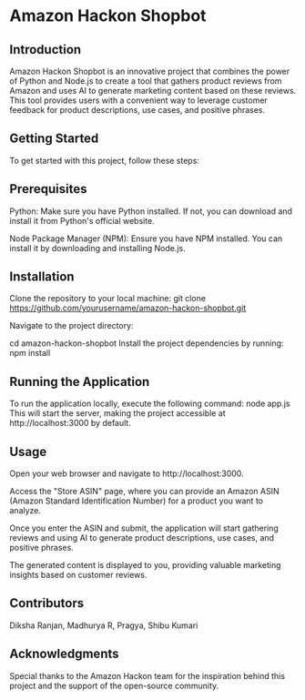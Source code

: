 # Amazon Hackon Shopbot

## Introduction
Amazon Hackon Shopbot is an innovative project that combines the power of Python and Node.js to create a tool that gathers product reviews from Amazon and uses AI to generate marketing content based on these reviews. This tool provides users with a convenient way to leverage customer feedback for product descriptions, use cases, and positive phrases.

## Getting Started
To get started with this project, follow these steps:

## Prerequisites
Python: Make sure you have Python installed. If not, you can download and install it from Python's official website.

Node Package Manager (NPM): Ensure you have NPM installed. You can install it by downloading and installing Node.js.

## Installation
Clone the repository to your local machine:
git clone https://github.com/yourusername/amazon-hackon-shopbot.git

Navigate to the project directory:

cd amazon-hackon-shopbot
Install the project dependencies by running:
npm install

## Running the Application
To run the application locally, execute the following command:
node app.js
This will start the server, making the project accessible at http://localhost:3000 by default.

## Usage
Open your web browser and navigate to http://localhost:3000.

Access the "Store ASIN" page, where you can provide an Amazon ASIN (Amazon Standard Identification Number) for a product you want to analyze.

Once you enter the ASIN and submit, the application will start gathering reviews and using AI to generate product descriptions, use cases, and positive phrases.

The generated content is displayed to you, providing valuable marketing insights based on customer reviews.

## Contributors
Diksha Ranjan,
Madhurya R,
Pragya,
Shibu Kumari

## Acknowledgments
Special thanks to the Amazon Hackon team for the inspiration behind this project and the support of the open-source community.
